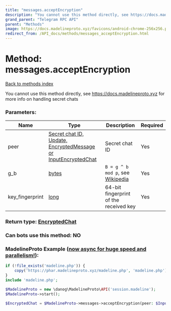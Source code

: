 ```yaml
---
title: "messages.acceptEncryption"
description: "You cannot use this method directly, see https://docs.madelineproto.xyz for more info on handling secret chats"
grand_parent: "Telegram RPC API"
parent: "Methods"
image: https://docs.madelineproto.xyz/favicons/android-chrome-256x256.png
redirect_from: /API_docs/methods/messages_acceptEncryption.html
---
```

# Method: messages.acceptEncryption
[Back to methods index](index.html)



You cannot use this method directly, see https://docs.madelineproto.xyz for more info on handling secret chats

### Parameters:

| Name     |    Type       | Description | Required |
|----------|---------------|-------------|----------|
|peer|[Secret chat ID, Update, EncryptedMessage or InputEncryptedChat](/API_docs/types/InputEncryptedChat.html) | Secret chat ID | Yes|
|g\_b|[bytes](/API_docs/types/bytes.html) | `B = g ^ b mod p`, see [Wikipedia](https://en.wikipedia.org/wiki/Diffie%E2%80%93Hellman_key_exchange) | Yes|
|key\_fingerprint|[long](/API_docs/types/long.html) | 64-bit fingerprint of the received key | Yes|


### Return type: [EncryptedChat](/API_docs/types/EncryptedChat.html)

### Can bots use this method: **NO**


### MadelineProto Example ([now async for huge speed and parallelism!](https://docs.madelineproto.xyz/docs/ASYNC.html)):


```php
if (!file_exists('madeline.php')) {
    copy('https://phar.madelineproto.xyz/madeline.php', 'madeline.php');
}
include 'madeline.php';

$MadelineProto = new \danog\MadelineProto\API('session.madeline');
$MadelineProto->start();

$EncryptedChat = $MadelineProto->messages->acceptEncryption(peer: $InputEncryptedChat, g_b: 'bytes', key_fingerprint: $long, );
```

